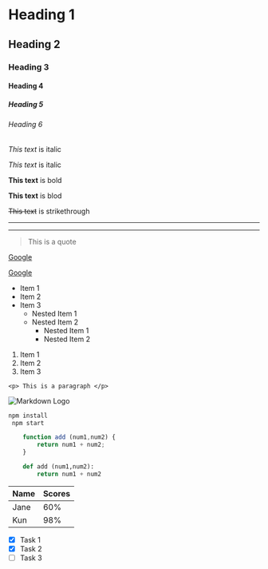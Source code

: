 <!-- Heading -->
# Heading 1
## Heading 2
### Heading 3
#### Heading 4
##### Heading 5
###### Heading 6

<!-- Italics -->
*This text* is italic

_This text_ is italic

<!-- Strong/Bold -->
**This text** is bold

__This text__ is blod

<!-- Strikethrough -->
~~This text~~ is strikethrough

<!-- Horizontal Rule -->
---
___

<!-- Blockquote -->
> This is a quote

<!-- Links -->
[Google](http://www.google.com)

[Google](http://www.google.com "Google")

<!-- Unordered lists -->
* Item 1
* Item 2
* Item 3
  * Nested Item 1
  * Nested Item 2
    * Nested Item 1
    * Nested Item 2

<!-- Ordered lists -->
1. Item 1
2. Item 2
3. Item 3

<!-- Inline Code Block -->
`<p> This is a paragraph </p>`

<!-- Image -->
![Markdown Logo](https://cdn.icon-icons.com/icons2/2699/PNG/512/markdown_here_logo_icon_169967.png)

<!-- Github Markdown-->
<!-- Code Block-->
```bash
npm install 
 npm start
```

```javascript
    function add (num1,num2) {
        return num1 + num2;
    }
```

```python
    def add (num1,num2):
        return num1 + num2
```

<!-- Table -->
| Name      |  Scores       |
| --------  |  --------     |
| Jane      |   60%         |
| Kun       |   98%         |

<!-- Task Lists -->
* [X] Task 1
* [X] Task 2
* [ ] Task 3
